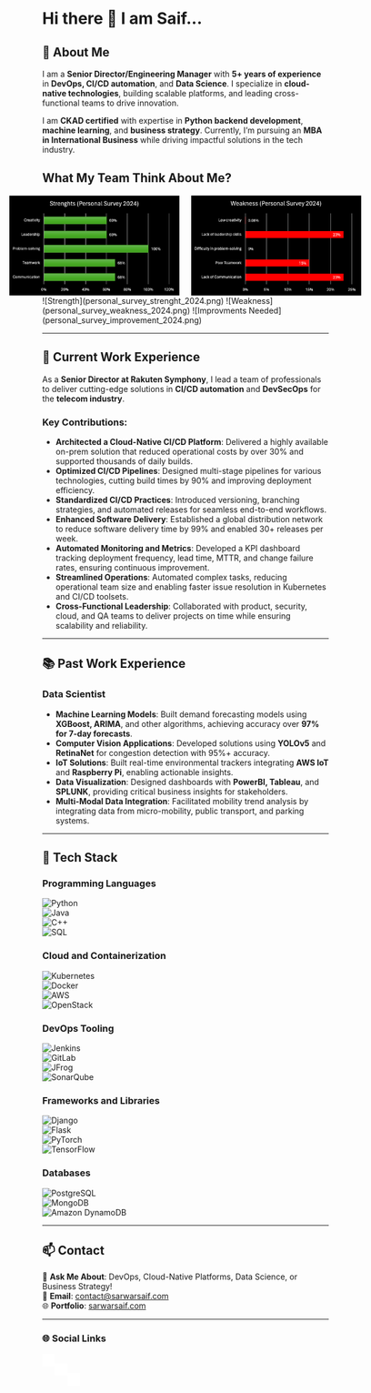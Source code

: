 # Hi there 👋 I am Saif...  

## 🚀 About Me  
I am a **Senior Director/Engineering Manager** with **5+ years of experience** in **DevOps, CI/CD automation**, and **Data Science**. I specialize in **cloud-native technologies**, building scalable platforms, and leading cross-functional teams to drive innovation.  

I am **CKAD certified** with expertise in **Python backend development**, **machine learning**, and **business strategy**. Currently, I’m pursuing an **MBA in International Business** while driving impactful solutions in the tech industry.  

## What My Team Think About Me?

<div style="display: flex; justify-content: center; gap: 20px;">
  <img src="personal_survey_strenght_2024.png" alt="Strength" width="300" />
  <img src="personal_survey_weakness_2024.png" alt="Weakness" width="300" />
</div>
![Strength](personal_survey_strenght_2024.png)
![Weakness](personal_survey_weakness_2024.png)
![Improvments Needed](personal_survey_improvement_2024.png)


---

## 🌟 Current Work Experience  

As a **Senior Director at Rakuten Symphony**, I lead a team of professionals to deliver cutting-edge solutions in **CI/CD automation** and **DevSecOps** for the **telecom industry**.  

### Key Contributions:  
- **Architected a Cloud-Native CI/CD Platform**: Delivered a highly available on-prem solution that reduced operational costs by over 30% and supported thousands of daily builds.  
- **Optimized CI/CD Pipelines**: Designed multi-stage pipelines for various technologies, cutting build times by 90% and improving deployment efficiency.  
- **Standardized CI/CD Practices**: Introduced versioning, branching strategies, and automated releases for seamless end-to-end workflows.  
- **Enhanced Software Delivery**: Established a global distribution network to reduce software delivery time by 99% and enabled 30+ releases per week.  
- **Automated Monitoring and Metrics**: Developed a KPI dashboard tracking deployment frequency, lead time, MTTR, and change failure rates, ensuring continuous improvement.  
- **Streamlined Operations**: Automated complex tasks, reducing operational team size and enabling faster issue resolution in Kubernetes and CI/CD toolsets.  
- **Cross-Functional Leadership**: Collaborated with product, security, cloud, and QA teams to deliver projects on time while ensuring scalability and reliability.  

---

## 📚 Past Work Experience  

### **Data Scientist**  
- **Machine Learning Models**: Built demand forecasting models using **XGBoost, ARIMA**, and other algorithms, achieving accuracy over **97% for 7-day forecasts**.  
- **Computer Vision Applications**: Developed solutions using **YOLOv5** and **RetinaNet** for congestion detection with 95%+ accuracy.  
- **IoT Solutions**: Built real-time environmental trackers integrating **AWS IoT** and **Raspberry Pi**, enabling actionable insights.  
- **Data Visualization**: Designed dashboards with **PowerBI, Tableau**, and **SPLUNK**, providing critical business insights for stakeholders.  
- **Multi-Modal Data Integration**: Facilitated mobility trend analysis by integrating data from micro-mobility, public transport, and parking systems.  

---

## 🔧 Tech Stack  

### **Programming Languages**  
![Python](https://img.shields.io/badge/-Python-000?&logo=Python)  
![Java](https://img.shields.io/badge/-Java-000?&logo=Java)  
![C++](https://img.shields.io/badge/-C++-000?&logo=C%2b%2b)  
![SQL](https://img.shields.io/badge/-SQL-000?&logo=MySQL)  

### **Cloud and Containerization**  
![Kubernetes](https://img.shields.io/badge/-Kubernetes-000?&logo=Kubernetes)  
![Docker](https://img.shields.io/badge/-Docker-000?&logo=Docker)  
![AWS](https://img.shields.io/badge/-AWS-000?&logo=Amazon-AWS)  
![OpenStack](https://img.shields.io/badge/-OpenStack-000?&logo=OpenStack)  

### **DevOps Tooling**  
![Jenkins](https://img.shields.io/badge/-Jenkins-000?&logo=Jenkins)  
![GitLab](https://img.shields.io/badge/-GitLab-000?&logo=GitLab)  
![JFrog](https://img.shields.io/badge/-JFrog-000?&logo=JFrog)  
![SonarQube](https://img.shields.io/badge/-SonarQube-000?&logo=SonarQube)  

### **Frameworks and Libraries**  
![Django](https://img.shields.io/badge/-Django-000?&logo=Django)  
![Flask](https://img.shields.io/badge/-Flask-000?&logo=Flask)  
![PyTorch](https://img.shields.io/badge/-PyTorch-000?&logo=PyTorch)  
![TensorFlow](https://img.shields.io/badge/-TensorFlow-000?&logo=TensorFlow)  

### **Databases**  
![PostgreSQL](https://img.shields.io/badge/-PostgreSQL-000?&logo=PostgreSQL)  
![MongoDB](https://img.shields.io/badge/-MongoDB-000?&logo=MongoDB)  
![Amazon DynamoDB](https://img.shields.io/badge/-DynamoDB-000?&logo=Amazon-DynamoDB)  

---

## 📫 Contact  
💬 **Ask Me About**: DevOps, Cloud-Native Platforms, Data Science, or Business Strategy!  
📧 **Email**: [contact@sarwarsaif.com](mailto:contact@sarwarsaif.com)  
🌐 **Portfolio**: [sarwarsaif.com](https://www.sarwarsaif.com)  

---

### 🌐 Social Links  
<a href="https://linkedin.com/in/sarwarsaif" target="_blank"><img align="left" alt="LinkedIn" width="22px" src="https://github.com/Aakarsh-B/trying-repos/blob/master/linkedin.svg" /></a>  
<a href="https://www.instagram.com/sarwar.mugdho/" target="_blank"><img align="left" alt="Instagram" width="22px" src="https://github.com/Aakarsh-B/trying-repos/blob/master/insta.svg" /></a>  
<a href="https://twitter.com/SarwarSaif3" target="_blank"><img align="left" alt="Twitter" width="22px" src="https://github.com/Aakarsh-B/trying-repos/blob/master/twitter.svg" /></a>  
